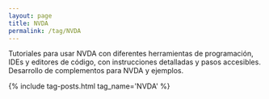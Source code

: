 ```yaml
---
layout: page
title: NVDA
permalink: /tag/NVDA
---
```


Tutoriales  para usar NVDA con diferentes herramientas de programación, IDEs y editores de código, con instrucciones detalladas y pasos accesibles.  
Desarrollo de complementos para NVDA y ejemplos.

{% include tag-posts.html tag_name='NVDA' %}